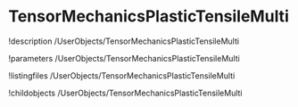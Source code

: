 <!-- MOOSE Documentation Stub: Remove this when content is added. -->

# TensorMechanicsPlasticTensileMulti
!description /UserObjects/TensorMechanicsPlasticTensileMulti

!parameters /UserObjects/TensorMechanicsPlasticTensileMulti

!listingfiles /UserObjects/TensorMechanicsPlasticTensileMulti

!childobjects /UserObjects/TensorMechanicsPlasticTensileMulti
